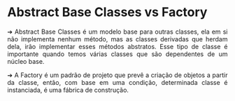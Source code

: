<h1>Abstract Base Classes vs Factory</h1>

<p align="justify">➔ Abstract Base Classes é um modelo base para outras classes, ela em si não implementa nenhum método, 
mas as classes derivadas que herdam dela, irão implementar esses métodos abstratos. 
Esse tipo de classe é importante quando temos várias classes que são dependentes de um núcleo base.</p>

<p align="justify">➔ A Factory é um padrão de projeto que prevê a criação de objetos a partir da classe, 
então, com base em uma condição, determinada classe é instanciada, é uma fábrica de construção.</p>

